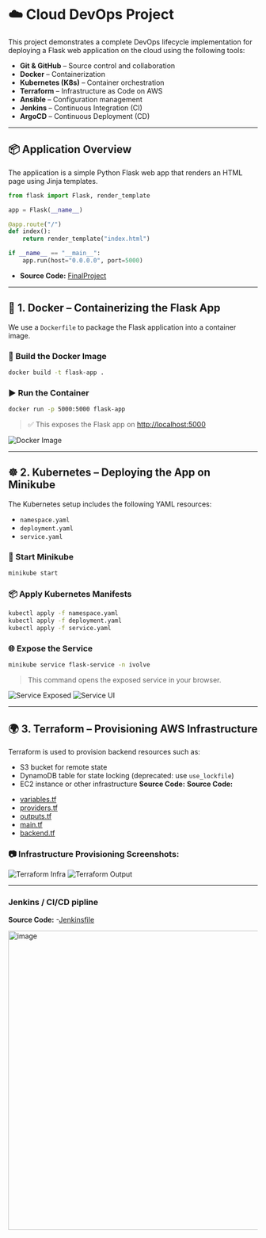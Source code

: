 # ☁️ Cloud DevOps Project

This project demonstrates a complete DevOps lifecycle implementation for deploying a Flask web application on the cloud using the following tools:

- **Git & GitHub** – Source control and collaboration
- **Docker** – Containerization
- **Kubernetes (K8s)** – Container orchestration
- **Terraform** – Infrastructure as Code on AWS
- **Ansible** – Configuration management
- **Jenkins** – Continuous Integration (CI)
- **ArgoCD** – Continuous Deployment (CD)

---

## 📦 Application Overview

The application is a simple Python Flask web app that renders an HTML page using Jinja templates.

```python
from flask import Flask, render_template

app = Flask(__name__)

@app.route("/")
def index():
    return render_template("index.html")

if __name__ == "__main__":
    app.run(host="0.0.0.0", port=5000)
```
 * **Source Code:**
  [FinalProject](https://github.com/yasmeenkhaled/cloudDevOpsProjectt/blob/main/FinalProject)

---
## 🚀 1. Docker – Containerizing the Flask App

We use a `Dockerfile` to package the Flask application into a container image.

### 🔧 Build the Docker Image

```bash
docker build -t flask-app .
```

### ▶️ Run the Container

```bash
docker run -p 5000:5000 flask-app
```

> ✅ This exposes the Flask app on [http://localhost:5000](http://localhost:5000)

![Docker Image](https://github.com/user-attachments/assets/f0d77ea1-a8b8-4ce7-8ccd-fcafffb22b41)

---

## ☸️ 2. Kubernetes – Deploying the App on Minikube

The Kubernetes setup includes the following YAML resources:

* `namespace.yaml`
* `deployment.yaml`
* `service.yaml`

### 🚀 Start Minikube

```bash
minikube start
```

### 📦 Apply Kubernetes Manifests

```bash
kubectl apply -f namespace.yaml
kubectl apply -f deployment.yaml
kubectl apply -f service.yaml
```

### 🌐 Expose the Service

```bash
minikube service flask-service -n ivolve
```

> This command opens the exposed service in your browser.

![Service Exposed](https://github.com/user-attachments/assets/e7422641-1db3-4447-95bc-5a773aa2517f)
![Service UI](https://github.com/user-attachments/assets/ffb2779c-2d59-41e3-8c92-474e3e122af8)

---

## 🌍 3. Terraform – Provisioning AWS Infrastructure

Terraform is used to provision backend resources such as:

* S3 bucket for remote state
* DynamoDB table for state locking (deprecated: use `use_lockfile`)
* EC2 instance or other infrastructure
  **Source Code:**
 **Source Code:**
- [variables.tf](https://github.com/yasmeenkhaled/cloudDevOpsProjectt/blob/main/variables.tf)
- [providers.tf](https://github.com/yasmeenkhaled/cloudDevOpsProjectt/blob/main/providers.tf)
- [outputs.tf](https://github.com/yasmeenkhaled/cloudDevOpsProjectt/blob/main/outputs.tf)
- [main.tf](https://github.com/yasmeenkhaled/cloudDevOpsProjectt/blob/main/main.tf)
- [backend.tf](https://github.com/yasmeenkhaled/cloudDevOpsProjectt/blob/main/backend.tf)


### 📷 Infrastructure Provisioning Screenshots:

![Terraform Infra](https://github.com/user-attachments/assets/57425c5a-4258-4738-a297-3c6b8e27e6d5)
![Terraform Output](https://github.com/user-attachments/assets/66735df1-5abc-4329-8dcc-f21392fd8b85)

---
### Jenkins / CI/CD pipline 
**Source Code:**
-[Jenkinsfile](https://github.com/yasmeenkhaled/cloudDevOpsProjectt/blob/main/jenkinsfile)

<img width="1280" height="604" alt="image" src="https://github.com/user-attachments/assets/00b14de3-e0f0-4d72-b0ca-2efdfeb77135" />

